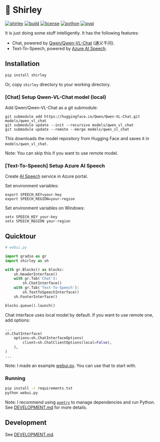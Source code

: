 # 🦈 Shirley

[![shirley](https://img.shields.io/badge/🦈-Shirley-06b6d4?style=flat-square)](https://github.com/luojiahai/shirley)
[![build](https://img.shields.io/github/actions/workflow/status/luojiahai/shirley/python-publish.yml?branch=main&style=flat-square&logo=githubactions&logoColor=white)](https://github.com/luojiahai/shirley/actions/workflows/python-publish.yml)
[![license](https://img.shields.io/github/license/luojiahai/shirley.svg?style=flat-square&logo=github&logoColor=white)](https://github.com/luojiahai/shirley/blob/main/LICENSE)
[![python](https://img.shields.io/pypi/pyversions/shirley?style=flat-square&logo=python&logoColor=white)](https://www.python.org/)
[![pypi](https://img.shields.io/pypi/v/shirley?style=flat-square&logo=pypi&logoColor=white)](https://pypi.org/project/shirley/)

It is just doing some stuff intelligently. It has the following features:
- Chat, powered by [Qwen/Qwen-VL-Chat](https://huggingface.co/Qwen/Qwen-VL-Chat) (通义千问).
- Text-To-Speech, powered by [Azure AI Speech](https://azure.microsoft.com/products/ai-services/ai-speech).

## Installation

```bash
pip install shirley
```

Or, copy `shirley` directory to your working directory.

### [Chat] Setup Qwen-VL-Chat model (local)

Add Qwen/Qwen-VL-Chat as a git submodule:
```
git submodule add https://huggingface.co/Qwen/Qwen-VL-Chat.git models/qwen_vl_chat
git submodule update --init --recursive models/qwen_vl_chat
git submodule update --remote --merge models/qwen_vl_chat
```

This downloads the model repository from Hugging Face and saves it in `models/qwen_vl_chat`.

Note: You can skip this if you want to use remote model.

### [Text-To-Speech] Setup Azure AI Speech

Create [AI Speech](https://azure.microsoft.com/products/ai-services/ai-speech) service in Azure portal.

Set environment variables:
```
export SPEECH_KEY=your-key
export SPEECH_REGION=your-region
```

Set environment variables on Windows:
```
setx SPEECH_KEY your-key
setx SPEECH_REGION your-region
```

## Quicktour

```python
# webui.py

import gradio as gr
import shirley as sh

with gr.Blocks() as blocks:
    sh.HeaderInterface()
    with gr.Tab('Chat'):
        sh.ChatInterface()
    with gr.Tab('Text-To-Speech'):
        sh.TextToSpeechInterface()
    sh.FooterInterface()

blocks.queue().launch()
```

Chat interface uses local model by default. If you want to use remote one, add options:

```python
...
sh.ChatInterface(
    options=sh.ChatInterfaceOptions(
        client=sh.ChatClientOptions(local=False),
    ),
)
...
```

Note: I made an example [webui.py](https://github.com/luojiahai/shirley/blob/main/webui.py). You can use that to start with.

### Running

```bash
pip install -r requirements.txt
python webui.py
```

Note: I recommend using [`poetry`](https://python-poetry.org/) to manage dependencies and run Python. See [DEVELOPMENT.md](./DEVELOPMENT.md) for more details.

## Development

See [DEVELOPMENT.md](./DEVELOPMENT.md).
